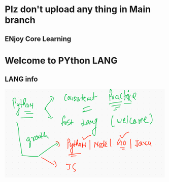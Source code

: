 # Plz don't upload any thing in Main branch 

## ENjoy Core Learning 

# Welcome to PYthon LANG 

## LANG info 

<img src="lang.png">



